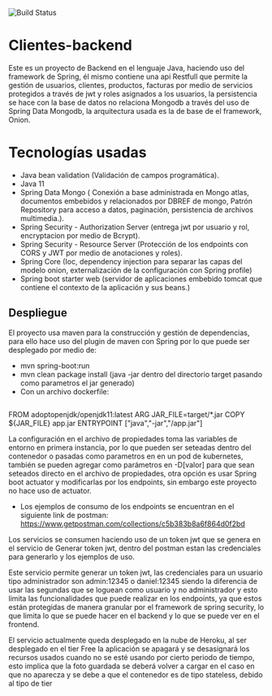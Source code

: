![Build Status](https://travis-ci.org/ExampleDriven/swagger-java-spring-example.svg)

# Clientes-backend

Este es un proyecto de Backend en el lenguaje Java, haciendo uso del framework de Spring, él mismo contiene una api Restfull que permite la gestión de usuarios, clientes, productos, facturas por medio de servicios protegidos a través de jwt y roles asignados a los usuarios, la persistencia se hace con la base de datos no relaciona Mongodb a través del uso de Spring Data Mongodb, la arquitectura usada es la de base de el framework, Onion.


# Tecnologías usadas

- Java bean validation (Validación de campos programática).
- Java 11
- Spring Data Mongo ( Conexión a base administrada en Mongo atlas, documentos embebidos y relacionados por DBREF de mongo, Patrón Repository para acceso a datos, paginación, persistencia de archivos multimedia.).
- Spring Security - Authorization Server (entrega jwt por usuario y rol, encryptacion por medio de Bcrypt).
- Spring Security - Resource Server (Protección de los endpoints con CORS y JWT por medio de anotaciones y roles).
- Spring Core (Ioc, dependency injection para separar las capas del modelo onion, externalización de la configuración con Spring profile)
- Spring boot starter web (servidor de aplicaciones embebido tomcat que contiene el contexto de la aplicación y sus beans.)  

## Despliegue

El proyecto usa maven para la construcción y gestión de dependencias, para ello hace uso del plugin de maven con Spring por lo que puede ser desplegado por medio de:

- mvn spring-boot:run 
- mvn clean package install (java -jar dentro del directorio target pasando como parametros el jar generado)
- Con un archivo dockerfile:

```
```
FROM adoptopenjdk/openjdk11:latest
ARG JAR_FILE=target/*.jar
COPY ${JAR_FILE} app.jar
ENTRYPOINT ["java","-jar","/app.jar"]


La configuración en el archivo de propiedades toma las variables de entorno en primera instancia, por lo que pueden ser seteadas dentro del contenedor o pasadas como parametros en en un pod de kubernetes, también se pueden agregar como parámetros en -D[valor] para que sean seteados directo en el archivo de propiedades, otra opción es usar Spring boot actuator y modificarlas por los endpoints, sin embargo este proyecto no hace uso de actuator.


- Los ejemplos de consumo de los endpoints se encuentran en el siguiente link de postman:
https://www.getpostman.com/collections/c5b383b8a6f864d0f2bd

Los servicios se consumen haciendo uso de un token jwt que se genera en el servicio de Generar token jwt, dentro del postman estan las credenciales para generarlo y los ejemplos de uso.

Este servicio permite generar un token jwt, las credenciales para un usuario tipo administrador son admin:12345 o daniel:12345 siendo la diferencia de usar las segundas que se loguean como usuario y no administrador y esto limita las funcionalidades que puede realizar en los endpoints, ya que estos están protegidas de manera granular por el framework de spring security, lo que limita lo que se puede hacer en el backend y lo que se puede ver en el frontend.


El servicio actualmente queda desplegado en la nube de Heroku, al ser desplegado en el tier Free la aplicación se apagará y se desasignará los recursos usados cuando no se esté usando por cierto periodo de tiempo, esto implica que la foto guardada se deberá volver a cargar en el caso en que no aparecza y se debe a que el contenedor es de tipo stateless, debido al tipo de tier
